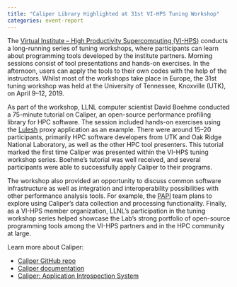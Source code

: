 ```yaml
---
title: "Caliper Library Highlighted at 31st VI-HPS Tuning Workshop"
categories: event-report
---
```


The [Virtual Institute – High Productivity Supercomputing (VI-HPS)](https://www.vi-hps.org/) conducts a long-running series of tuning workshops, where participants can learn about programming tools developed by the institute partners. Morning sessions consist of tool presentations and hands-on exercises. In the afternoon, users can apply the tools to their own codes with the help of the instructors. Whilst most of the workshops take place in Europe, the 31st tuning workshop was held at the University of Tennessee, Knoxville (UTK), on April 9–12, 2019.

As part of the workshop, LLNL computer scientist David Boehme conducted a 75-minute tutorial on Caliper, an open-source performance profiling library for HPC software. The session included hands-on exercises using the [Lulesh](https://github.com/LLNL/LULESH) proxy application as an example. There were around 15–20 participants, primarily HPC software developers from UTK and Oak Ridge National Laboratory, as well as the other HPC tool presenters. This tutorial marked the first time Caliper was presented within the VI-HPS tuning workshop series. Boehme’s tutorial was well received, and several participants were able to successfully apply Caliper to their programs. 

The workshop also provided an opportunity to discuss common software infrastructure as well as integration and interoperability possibilities with other performance analysis tools. For example, the [PAPI](http://icl.utk.edu/papi/) team plans to explore using Caliper’s data collection and processing functionality. Finally, as a VI-HPS member organization, LLNL’s participation in the tuning workshop series helped showcase the Lab’s strong portfolio of open-source programming tools among the VI-HPS partners and in the HPC community at large.

Learn more about Caliper:

- [Caliper GitHub repo](https://github.com/LLNL/Caliper)
- [Caliper documentation](https://llnl.github.io/Caliper/)
- [Caliper: Application Introspection System](https://computing.llnl.gov/projects/caliper)
